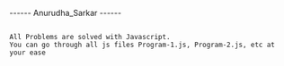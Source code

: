 ------ Anurudha_Sarkar ------
```

All Problems are solved with Javascript.
You can go through all js files Program-1.js, Program-2.js, etc at your ease


```
